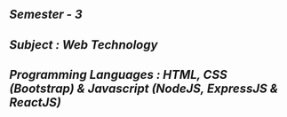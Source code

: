 <i><h2>Semester - 3</h2>
<h2>Subject : Web Technology</h2>
<h2>Programming Languages : HTML, CSS (Bootstrap) & Javascript (NodeJS, ExpressJS & ReactJS)</h2></i>
